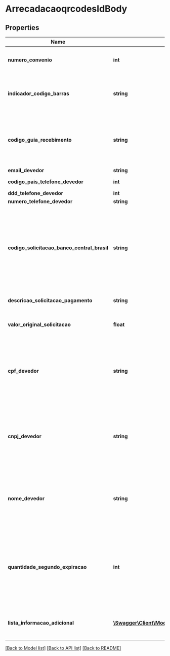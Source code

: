 # ArrecadacaoqrcodesIdBody

## Properties
Name | Type | Description | Notes
------------ | ------------- | ------------- | -------------
**numero_convenio** | **int** | Refere-se ao número de convênio de arrecadação de um Ente Público com o Banco do Brasil e possui até 6 posições numéricas. | 
**indicador_codigo_barras** | **string** | Informe S (sim) caso envie um código de barras padrão Febraban no campo seguinte (codigoGuiaRecebimento) ou N (não) caso não seja informado um código de barras mas apenas um código para conciliação. | 
**codigo_guia_recebimento** | **string** | Código de Barras padrão Febraban de 44 posições (se S no indicadorCodigoBarras) ou outro identificador do cliente  (se N no indicadorCodigoBarras).  O código de barras deverá ser gerado para o Número de Convênio informado no campo “NumeroConvenio”. | 
**email_devedor** | **string** | E-mail do devedor para contato | [optional] 
**codigo_pais_telefone_devedor** | **int** | Código do País do Telefone do Devedor | [optional] 
**ddd_telefone_devedor** | **int** | DDD do telefone do devedor | [optional] 
**numero_telefone_devedor** | **string** | Numero do telefone do devedor | [optional] 
**codigo_solicitacao_banco_central_brasil** | **string** | Refere-se à Chave Pix do Recebedor cadastrada no Banco do Brasil. O campo é obrigatório. Em ambiente de produção, a Chave Pix deverá estar vinculada a uma conta cujo CNPJ seja o mesmo utilizado na credencial de acesso à API. Em ambiente de homologação, use as chaves Pix criadas para usuários testes. A chave será lida pelo aplicativo do PSP do pagador para consulta ao DICT que retornará a informação e identificará o recebedor da arrecadação. | 
**descricao_solicitacao_pagamento** | **string** | Determina um texto a ser apresentado ao pagador em formato livre limitado a 140 caracteres. | [optional] 
**valor_original_solicitacao** | **float** | Valor original do documento. O valor do QRCode deverá, obrigatoriamente, corresponder ao valor registrado no código de barras. | 
**cpf_devedor** | **string** | Determina o CPF do devedor, caso haja. O campo não é obrigatório, porém, se informado, o campo NomeDevedor também deverá ser preenchido. Este campo não poderá ser informado, caso o campo cnpjDevedor contenha dados. Para fins de testes, usar os CPF da seção de dados para testes do portal BB Developers. | [optional] 
**cnpj_devedor** | **string** | Determina o CNPJ do devedor, caso haja. O campo não é obrigatório, porém se informado, o campo NomeDevedor também deverá ser preenchido. Este campo não poderá ser informado, caso o campo cpfDevedor contenha dados. Para fins de testes, usar os CNPJ da seção de dados para testes do portal BB Developers. | [optional] 
**nome_devedor** | **string** | Determina o nome da instituição ou pessoa a quem a cobrança está endereçada. O preenchimento do campo \&quot;Nome Devedor\&quot; é obrigatório se o campo \&quot;Numero CPF Devedor\&quot; ou o campo \&quot;Numero Cadastro Nac Pessoas Juridicas Devedor\&quot; estiver preenchido | [optional] 
**quantidade_segundo_expiracao** | **int** | Duração que indica limite, com granularidade de segundos, para que o pagamento do QR Code possa ser realizado, a partir da data-hora de criação. Deve ser utilizado como espécie de data de vencimentos em segundos que deverá ser calculada da data-hora de criação até a data-hora de vencimento. Caso não informado, assume-se a duração de 86400 segundos, que corresponde a 24 horas. | [optional] 
**lista_informacao_adicional** | [**\Swagger\Client\Model\ArrecadacaoqrcodesidListaInformacaoAdicional[]**](ArrecadacaoqrcodesidListaInformacaoAdicional.md) | O campo \&quot;listaInformacaoAdicional\&quot;, se estiver presente, se refere a uma lista em que cada elemento deve utilizar o esquema abaixo: | [optional] 

[[Back to Model list]](../../README.md#documentation-for-models) [[Back to API list]](../../README.md#documentation-for-api-endpoints) [[Back to README]](../../README.md)

